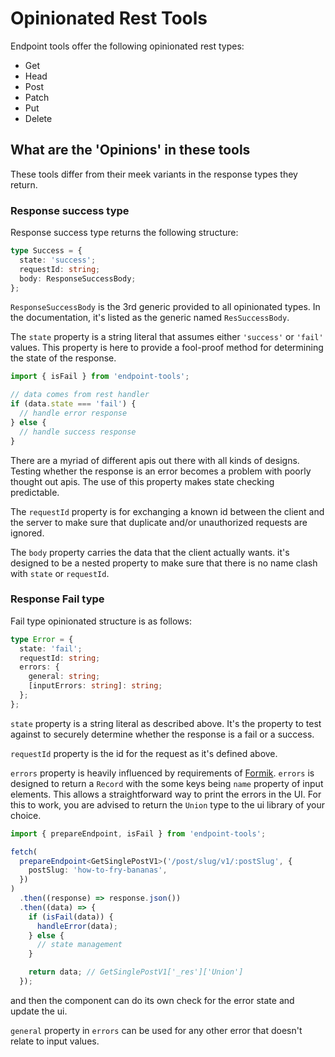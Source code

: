 # Opinionated Rest Tools

Endpoint tools offer the following opinionated rest types:

- Get
- Head
- Post
- Patch
- Put
- Delete

## What are the 'Opinions' in these tools

These tools differ from their meek variants in the response types they return.

### Response success type

Response success type returns the following structure:

```ts
type Success = {
  state: 'success';
  requestId: string;
  body: ResponseSuccessBody;
};
```

`ResponseSuccessBody` is the 3rd generic provided to all opinionated types. In
the documentation, it's listed as the generic named `ResSuccessBody`.

The `state` property is a string literal that assumes either `'success'` or
`'fail'` values. This property is here to provide a fool-proof method for
determining the state of the response.

```ts
import { isFail } from 'endpoint-tools';

// data comes from rest handler
if (data.state === 'fail') {
  // handle error response
} else {
  // handle success response
}
```

There are a myriad of different apis out there with all kinds of designs.
Testing whether the response is an error becomes a problem with poorly thought
out apis. The use of this property makes state checking predictable.

The `requestId` property is for exchanging a known id between the client and the
server to make sure that duplicate and/or unauthorized requests are ignored.

The `body` property carries the data that the client actually wants. it's
designed to be a nested property to make sure that there is no name clash with
`state` or `requestId`.

### Response Fail type

Fail type opinionated structure is as follows:

```ts
type Error = {
  state: 'fail';
  requestId: string;
  errors: {
    general: string;
    [inputErrors: string]: string;
  };
};
```

`state` property is a string literal as described above. It's the property to
test against to securely determine whether the response is a fail or a success.

`requestId` property is the id for the request as it's defined above.

`errors` property is heavily influenced by requirements of
[Formik](https://formik.org/). `errors` is designed to return a `Record` with
the some keys being `name` property of input elements. This allows a
straightforward way to print the errors in the UI. For this to work, you are
advised to return the `Union` type to the ui library of your choice.

```ts
import { prepareEndpoint, isFail } from 'endpoint-tools';

fetch(
  prepareEndpoint<GetSinglePostV1>('/post/slug/v1/:postSlug', {
    postSlug: 'how-to-fry-bananas',
  })
)
  .then((response) => response.json())
  .then((data) => {
    if (isFail(data)) {
      handleError(data);
    } else {
      // state management
    }

    return data; // GetSinglePostV1['_res']['Union']
  });
```

and then the component can do its own check for the error state and update the
ui.

`general` property in `errors` can be used for any other error that doesn't
relate to input values.
